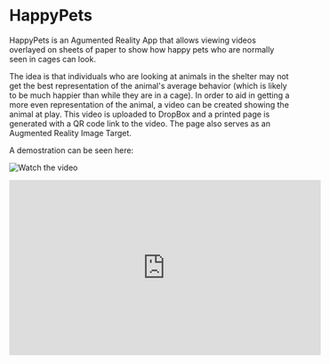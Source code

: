 # HappyPets
HappyPets is an Agumented Reality App that allows viewing videos overlayed on sheets of paper to show how happy pets who are normally seen in cages can look.

The idea is that individuals who are looking at animals in the shelter may not get the best representation of the animal's average behavior (which is likely to be much happier than while they are in a cage). In order to aid in getting a more even representation of the animal, a video can be created showing the animal at play. This video is uploaded to DropBox and a printed page is generated with a QR code link to the video. The page also serves as an Augmented Reality Image Target.

A demostration can be seen here:

![Watch the video](https://www.youtube.com/watch?v=zl1AGgPiVSs)

<iframe width="560" height="315" src="https://www.youtube.com/embed/zl1AGgPiVSs" frameborder="0" allow="autoplay; encrypted-media" allowfullscreen></iframe>
